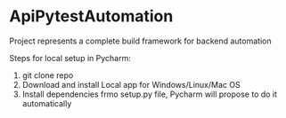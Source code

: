 # ApiPytestAutomation
Project represents a complete build framework for backend automation

Steps for local setup in Pycharm:

1. git clone repo <url>
2. Download and install Local app for Windows/Linux/Mac OS
3. Install dependencies frmo setup.py file, Pycharm will propose to do it automatically
